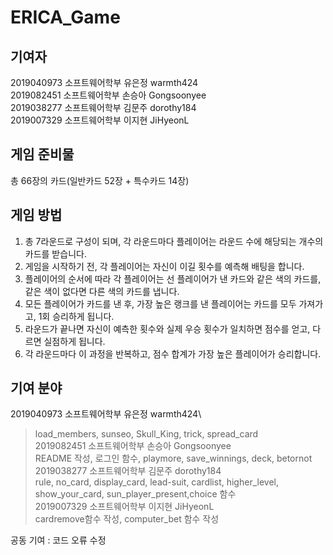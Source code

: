 # ERICA_Game

## 기여자
2019040973 소프트웨어학부 유은정 warmth424\
2019082451 소프트웨어학부 손승아 Gongsoonyee\
2019038277 소프트웨어학부 김문주 dorothy184\
2019007329 소프트웨어학부 이지현 JiHyeonL

## 게임 준비물
총 66장의 카드(일반카드 52장 + 특수카드 14장)


## 게임 방법
1. 총 7라운드로 구성이 되며, 각 라운드마다 플레이어는 라운드 수에 해당되는 개수의 카드를 받습니다.
2. 게임을 시작하기 전, 각 플레이어는 자신이 이길 횟수를 예측해 배팅을 합니다.
3. 플레이어의 순서에 따라 각 플레이어는 선 플레이어가 낸 카드와 같은 색의 카드를, 같은 색이 없다면 다른 색의 카드를 냅니다.
4. 모든 플레이어가 카드를 낸 후, 가장 높은 랭크를 낸 플레이어는 카드를 모두 가져가고, 1회 승리하게 됩니다.
5. 라운드가 끝나면 자신이 예측한 횟수와 실제 우승 횟수가 일치하면 점수를 얻고, 다르면 실점하게 됩니다.
6. 각 라운드마다 이 과정을 반복하고, 점수 합계가 가장 높은 플레이어가 승리합니다.


## 기여 분야

2019040973 소프트웨어학부 유은정 warmth424\
>load_members, sunseo, Skull_King, trick, spread_card\
2019082451 소프트웨어학부 손승아 Gongsoonyee\
>README 작성, 로그인 함수, playmore, save_winnings, deck, betornot\
2019038277 소프트웨어학부 김문주 dorothy184\
>rule, no_card, display_card, lead-suit, cardlist, higher_level, show_your_card, sun_player_present,choice 함수\
2019007329 소프트웨어학부 이지현 JiHyeonL\
>cardremove함수 작성, computer_bet 함수 작성
  

공동 기여 : 코드 오류 수정
